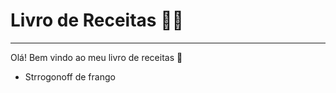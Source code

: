 # Livro de Receitas :man_cook:

------

Olá! Bem vindo ao meu livro de receitas :wave:

- Strrogonoff de frango

